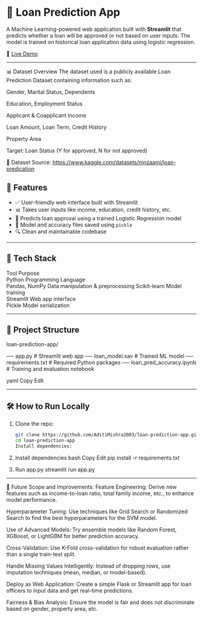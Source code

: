 # 🏦 Loan Prediction App

A Machine Learning-powered web application built with **Streamlit** that predicts whether a loan will be approved or not based on user inputs. The model is trained on historical loan application data using logistic regression.

🔗 [Live Demo](https://loan-prediction-app-jfpyxgadua4y5pxwqjtl9g.streamlit.app/) <!-- (update with your actual Streamlit Cloud link) -->

---
📊 Dataset Overview
The dataset used is a publicly available Loan Prediction Dataset containing information such as:

Gender, Marital Status, Dependents

Education, Employment Status

Applicant & Coapplicant Income

Loan Amount, Loan Term, Credit History

Property Area

Target: Loan Status (Y for approved, N for not approved)

🔗 Dataset Source: https://www.kaggle.com/datasets/ninzaami/loan-predication

## 📌 Features

- ✅ User-friendly web interface built with Streamlit
- 📊 Takes user inputs like income, education, credit history, etc.
- 🧠 Predicts loan approval using a trained Logistic Regression model
- 💾 Model and accuracy files saved using `pickle`
- 🔍 Clean and maintainable codebase

---

## 🚀 Tech Stack

 Tool              Purpose                          
 Python            Programming Language             
 Pandas, NumPy     Data manipulation & preprocessing
 Scikit-learn      Model training                   
 Streamlit         Web app interface               
 Pickle            Model serialization              

---

## 📁 Project Structure

loan-prediction-app/

── app.py # Streamlit web app
── loan_model.sav # Trained ML model
── requirements.txt # Required Python packages
── loan_pred_accuracy.ipynb # Training and evaluation notebook

yaml
Copy
Edit


---

## 🛠️ How to Run Locally

1. Clone the repo:
   ```bash
   git clone https://github.com/AditiMishra2003/loan-prediction-app.git
   cd loan-prediction-app
   Install dependencies:

2. Install dependencies
bash
Copy
Edit
pip install -r requirements.txt

3. Run app.py
 streamlit run app.py

---
🌱 Future Scope and Improvements:
Feature Engineering:
Derive new features such as income-to-loan ratio, total family income, etc., to enhance model performance.

Hyperparameter Tuning:
Use techniques like Grid Search or Randomized Search to find the best hyperparameters for the SVM model.

Use of Advanced Models:
Try ensemble models like Random Forest, XGBoost, or LightGBM for better prediction accuracy.

Cross-Validation:
Use K-Fold cross-validation for robust evaluation rather than a single train-test split.

Handle Missing Values Intelligently:
Instead of dropping rows, use imputation techniques (mean, median, or model-based).

Deploy as Web Application:
Create a simple Flask or Streamlit app for loan officers to input data and get real-time predictions.

Fairness & Bias Analysis:
Ensure the model is fair and does not discriminate based on gender, property area, etc.





